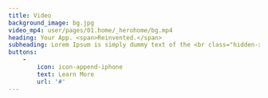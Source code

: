 ```yaml
---
title: Video
background_image: bg.jpg
video_mp4: user/pages/01.home/_herohome/bg.mp4
heading: Your App. <span>Reinvented.</span>
subheading: Lorem Ipsum is simply dummy text of the <br class="hidden-xs">printing and typesetting industry.
buttons:
    -
        icon: icon-append-iphone
        text: Learn More
        url: '#'
---
```

